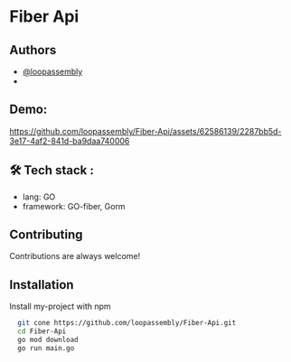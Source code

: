 
# Fiber Api


## Authors

- [@loopassembly](https://www.github.com/loopassembly)
- 
## Demo:


https://github.com/loopassembly/Fiber-Api/assets/62586139/2287bb5d-3e17-4af2-841d-ba9daa740006



## 🛠 Tech stack :
- lang: GO 
- framework: GO-fiber, Gorm




## Contributing

Contributions are always welcome!

                                     

## Installation

Install my-project with npm

```bash
  git cone https://github.com/loopassembly/Fiber-Api.git
  cd Fiber-Api
  go mod download
  go run main.go
```
    
